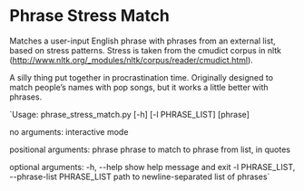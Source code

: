 # Phrase Stress Match

Matches a user-input English phrase with phrases from an external list, based on stress patterns.  Stress is taken from the cmudict corpus in nltk (http://www.nltk.org/_modules/nltk/corpus/reader/cmudict.html).

A silly thing put together in procrastination time.  Originally designed to match people’s names with pop songs, but it works a little better with phrases.

`Usage: phrase_stress_match.py [-h] [-l PHRASE_LIST] [phrase]

no arguments: interactive mode

positional arguments:
  phrase                phrase to match to phrase from list, in quotes

optional arguments:
  -h, --help            show help message and exit
  -l PHRASE_LIST, --phrase-list PHRASE_LIST
                        path to newline-separated list of phrases`
